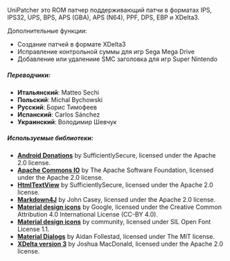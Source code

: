 UniPatcher это ROM патчер поддерживающий патчи в форматах IPS, IPS32, UPS, BPS, APS (GBA), APS (N64), PPF, DPS, EBP и XDelta3.

Дополнительные функции:

- Создание патчей в формате XDelta3
- Исправление контрольной суммы для игр Sega Mega Drive
- Добавление или удалениие SMC заголовка для игр Super Nintendo

##### Переводчики:

- **Итальянский**: Matteo Sechi
- **Польский**: Michal Bychowski
- **Русский**: Борис Тимофеев
- **Испанский**: Carlos Sánchez
- **Украинский**: Володимир Шевчук

##### Используемые библиотеки:

- [**Android Donations**](https://github.com/SufficientlySecure/donations) by SufficientlySecure, licensed under the Apache 2.0 license.
- [**Apache Commons IO**](https://commons.apache.org/proper/commons-io/) by The Apache Software Foundation, licensed under the Apache 2.0 license.
- [**HtmlTextView**](https://github.com/SufficientlySecure/html-textview) by SufficientlySecure, licensed under the Apache 2.0 license.
- [**Markdown4J**](https://github.com/jdcasey/markdown4j) by John Casey, licensed under the Apache 2.0 license.
- [**Material design icons**](https://github.com/google/material-design-icons) by Google, licensed under the Creative Common Attribution 4.0 International License (CC-BY 4.0).
- [**Material design icons**](https://materialdesignicons.com) by community, licensed under SIL Open Font License 1.1.
- [**Material Dialogs**](https://github.com/afollestad/material-dialogs) by Aidan Follestad, licensed under The MIT license.
- [**XDelta version 3**](https://github.com/jmacd/xdelta) by Joshua MacDonald, licensed under the Apache 2.0 license.
